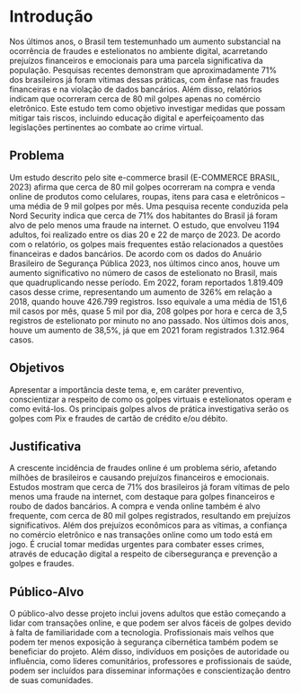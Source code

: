 # Introdução

Nos últimos anos, o Brasil tem testemunhado um aumento substancial na ocorrência de fraudes e estelionatos no ambiente digital, acarretando prejuízos financeiros e emocionais para uma parcela significativa da população. Pesquisas recentes demonstram que aproximadamente 71% dos brasileiros já foram vítimas dessas práticas, com ênfase nas fraudes financeiras e na violação de dados bancários. Além disso, relatórios indicam que ocorreram cerca de 80 mil golpes apenas no comércio eletrônico. Este estudo tem como objetivo investigar medidas que possam mitigar tais riscos, incluindo educação digital e aperfeiçoamento das legislações pertinentes ao combate ao crime virtual.

## Problema

Um estudo descrito pelo site e-commerce brasil (E-COMMERCE BRASIL, 2023) afirma que cerca de 80 mil golpes ocorreram na compra e venda online de produtos como celulares, roupas, itens para casa e eletrônicos – uma média de 9 mil golpes por mês. Uma pesquisa recente conduzida pela Nord Security indica que cerca de 71% dos habitantes do Brasil já foram alvo de pelo menos uma fraude na internet. O estudo, que envolveu 1194 adultos, foi realizado entre os dias 20 e 22 de março de 2023. De acordo com o relatório, os golpes mais frequentes estão relacionados a questões financeiras e dados bancários.
De acordo com os dados do Anuário Brasileiro de Segurança Pública 2023, nos últimos cinco anos, houve um aumento significativo no número de casos de estelionato no Brasil, mais que quadruplicando nesse período. Em 2022, foram reportados 1.819.409 casos desse crime, representando um aumento de 326% em relação a 2018, quando houve 426.799 registros.
Isso equivale a uma média de 151,6 mil casos por mês, quase 5 mil por dia, 208 golpes por hora e cerca de 3,5 registros de estelionato por minuto no ano passado. Nos últimos dois anos, houve um aumento de 38,5%, já que em 2021 foram registrados 1.312.964 casos.

## Objetivos

Apresentar a importância deste tema, e, em caráter preventivo, conscientizar a respeito de como os golpes virtuais e estelionatos operam e como evitá-los. Os principais golpes alvos de prática investigativa serão os golpes com Pix e fraudes de cartão de crédito e/ou débito.

## Justificativa

A crescente incidência de fraudes online é um problema sério, afetando milhões de brasileiros e causando prejuízos financeiros e emocionais. Estudos mostram que cerca de 71% dos brasileiros já foram vítimas de pelo menos uma fraude na internet, com destaque para golpes financeiros e roubo de dados bancários. A compra e venda online também é alvo frequente, com cerca de 80 mil golpes registrados, resultando em prejuízos significativos. Além dos prejuízos econômicos para as vítimas, a confiança no comércio eletrônico e nas transações online como um todo está em jogo. É crucial tomar medidas urgentes para combater esses crimes, através de educação digital a respeito de cibersegurança e prevenção a golpes e fraudes. 

## Público-Alvo

O público-alvo desse projeto inclui jovens adultos que estão começando a lidar com transações online, e que podem ser alvos fáceis de golpes devido à falta de familiaridade com a tecnologia. Profissionais mais velhos que podem ter menos exposição à segurança cibernética também podem se beneficiar do projeto. Além disso, indivíduos em posições de autoridade ou influência, como líderes comunitários, professores e profissionais de saúde, podem ser incluídos para disseminar informações e conscientização dentro de suas comunidades.

